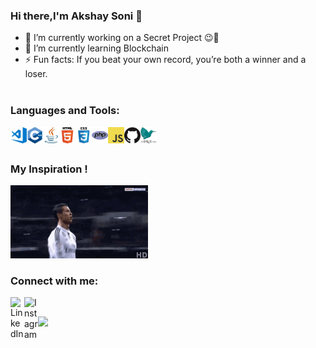 ### Hi there,I'm Akshay Soni 👋


- 🔭 I’m currently working on a Secret Project 😉🤞
- 🌱 I’m currently learning  Blockchain
- ⚡ Fun facts: If you beat your own record, you’re both a winner and a loser.<br><br>

### Languages and Tools:
<img align="left" alt="Visual Studio Code" width="26px" src="https://raw.githubusercontent.com/github/explore/80688e429a7d4ef2fca1e82350fe8e3517d3494d/topics/visual-studio-code/visual-studio-code.png" />
<img align="left" alt="CPP" width="26px" src="https://raw.githubusercontent.com/github/explore/80688e429a7d4ef2fca1e82350fe8e3517d3494d/topics/cpp/cpp.png" />
<img align="left" alt="JAVA" width="26px" src="https://raw.githubusercontent.com/github/explore/80688e429a7d4ef2fca1e82350fe8e3517d3494d/topics/java/java.png" />
<img align="left" alt="HTML5" width="26px" src="https://raw.githubusercontent.com/github/explore/80688e429a7d4ef2fca1e82350fe8e3517d3494d/topics/html/html.png" />
<img align="left" alt="CSS3" width="26px" src="https://raw.githubusercontent.com/github/explore/80688e429a7d4ef2fca1e82350fe8e3517d3494d/topics/css/css.png" />
<img align="left" alt="PHP" width="26px" src="https://raw.githubusercontent.com/github/explore/80688e429a7d4ef2fca1e82350fe8e3517d3494d/topics/php/php.png" />
<img align="left" alt="JavaScript" width="26px" src="https://raw.githubusercontent.com/github/explore/80688e429a7d4ef2fca1e82350fe8e3517d3494d/topics/javascript/javascript.png" />
<img align="left" alt="GitHub" width="26px" src="https://raw.githubusercontent.com/github/explore/78df643247d429f6cc873026c0622819ad797942/topics/github/github.png" />
<img align="left" alt="LATEX" width="26px" src="https://raw.githubusercontent.com/github/explore/78df643247d429f6cc873026c0622819ad797942/topics/latex/latex.png" />

<br>
<br>

### My Inspiration !
![alt-text](https://github.com/indeblue/indeblue/blob/master/unnamed.gif)                
### Connect with me:


[<img align="left"  alt=" LinkedIn" width="22px" src="https://cdn.jsdelivr.net/npm/simple-icons@v3/icons/linkedin.svg" />][linkedin]
[<img align="left"  alt=" Instagram" width="22px" src="https://cdn.jsdelivr.net/npm/simple-icons@v3/icons/instagram.svg" />][instagram]

<br />

[instagram]: https://instagram.com/the_trouper_
[linkedin]: https://linkedin.com/in/akshay-soniv27


![](https://komarev.com/ghpvc/?username=indeblue&style=flat-square)
